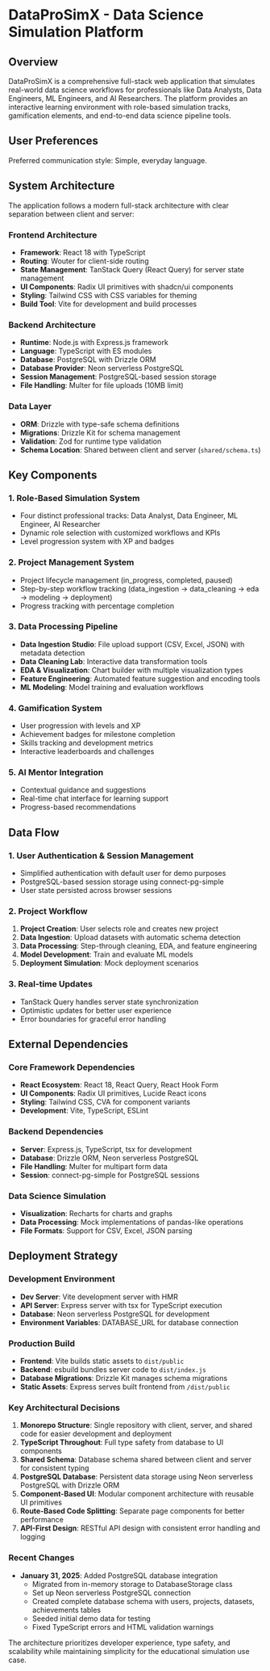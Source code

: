 # DataProSimX - Data Science Simulation Platform

## Overview

DataProSimX is a comprehensive full-stack web application that simulates real-world data science workflows for professionals like Data Analysts, Data Engineers, ML Engineers, and AI Researchers. The platform provides an interactive learning environment with role-based simulation tracks, gamification elements, and end-to-end data science pipeline tools.

## User Preferences

Preferred communication style: Simple, everyday language.

## System Architecture

The application follows a modern full-stack architecture with clear separation between client and server:

### Frontend Architecture
- **Framework**: React 18 with TypeScript
- **Routing**: Wouter for client-side routing
- **State Management**: TanStack Query (React Query) for server state management
- **UI Components**: Radix UI primitives with shadcn/ui components
- **Styling**: Tailwind CSS with CSS variables for theming
- **Build Tool**: Vite for development and build processes

### Backend Architecture
- **Runtime**: Node.js with Express.js framework
- **Language**: TypeScript with ES modules
- **Database**: PostgreSQL with Drizzle ORM
- **Database Provider**: Neon serverless PostgreSQL
- **Session Management**: PostgreSQL-based session storage
- **File Handling**: Multer for file uploads (10MB limit)

### Data Layer
- **ORM**: Drizzle with type-safe schema definitions
- **Migrations**: Drizzle Kit for schema management
- **Validation**: Zod for runtime type validation
- **Schema Location**: Shared between client and server (`shared/schema.ts`)

## Key Components

### 1. Role-Based Simulation System
- Four distinct professional tracks: Data Analyst, Data Engineer, ML Engineer, AI Researcher
- Dynamic role selection with customized workflows and KPIs
- Level progression system with XP and badges

### 2. Project Management System
- Project lifecycle management (in_progress, completed, paused)
- Step-by-step workflow tracking (data_ingestion → data_cleaning → eda → modeling → deployment)
- Progress tracking with percentage completion

### 3. Data Processing Pipeline
- **Data Ingestion Studio**: File upload support (CSV, Excel, JSON) with metadata detection
- **Data Cleaning Lab**: Interactive data transformation tools
- **EDA & Visualization**: Chart builder with multiple visualization types
- **Feature Engineering**: Automated feature suggestion and encoding tools
- **ML Modeling**: Model training and evaluation workflows

### 4. Gamification System
- User progression with levels and XP
- Achievement badges for milestone completion
- Skills tracking and development metrics
- Interactive leaderboards and challenges

### 5. AI Mentor Integration
- Contextual guidance and suggestions
- Real-time chat interface for learning support
- Progress-based recommendations

## Data Flow

### 1. User Authentication & Session Management
- Simplified authentication with default user for demo purposes
- PostgreSQL-based session storage using connect-pg-simple
- User state persisted across browser sessions

### 2. Project Workflow
1. **Project Creation**: User selects role and creates new project
2. **Data Ingestion**: Upload datasets with automatic schema detection
3. **Data Processing**: Step-through cleaning, EDA, and feature engineering
4. **Model Development**: Train and evaluate ML models
5. **Deployment Simulation**: Mock deployment scenarios

### 3. Real-time Updates
- TanStack Query handles server state synchronization
- Optimistic updates for better user experience
- Error boundaries for graceful error handling

## External Dependencies

### Core Framework Dependencies
- **React Ecosystem**: React 18, React Query, React Hook Form
- **UI Components**: Radix UI primitives, Lucide React icons
- **Styling**: Tailwind CSS, CVA for component variants
- **Development**: Vite, TypeScript, ESLint

### Backend Dependencies
- **Server**: Express.js, TypeScript, tsx for development
- **Database**: Drizzle ORM, Neon serverless PostgreSQL
- **File Handling**: Multer for multipart form data
- **Session**: connect-pg-simple for PostgreSQL sessions

### Data Science Simulation
- **Visualization**: Recharts for charts and graphs
- **Data Processing**: Mock implementations of pandas-like operations
- **File Formats**: Support for CSV, Excel, JSON parsing

## Deployment Strategy

### Development Environment
- **Dev Server**: Vite development server with HMR
- **API Server**: Express server with tsx for TypeScript execution
- **Database**: Neon serverless PostgreSQL for development
- **Environment Variables**: DATABASE_URL for database connection

### Production Build
- **Frontend**: Vite builds static assets to `dist/public`
- **Backend**: esbuild bundles server code to `dist/index.js`
- **Database Migrations**: Drizzle Kit manages schema migrations
- **Static Assets**: Express serves built frontend from `/dist/public`

### Key Architectural Decisions

1. **Monorepo Structure**: Single repository with client, server, and shared code for easier development and deployment
2. **TypeScript Throughout**: Full type safety from database to UI components
3. **Shared Schema**: Database schema shared between client and server for consistent typing
4. **PostgreSQL Database**: Persistent data storage using Neon serverless PostgreSQL with Drizzle ORM
5. **Component-Based UI**: Modular component architecture with reusable UI primitives
6. **Route-Based Code Splitting**: Separate page components for better performance
7. **API-First Design**: RESTful API design with consistent error handling and logging

### Recent Changes

- **January 31, 2025**: Added PostgreSQL database integration
  - Migrated from in-memory storage to DatabaseStorage class
  - Set up Neon serverless PostgreSQL connection
  - Created complete database schema with users, projects, datasets, achievements tables
  - Seeded initial demo data for testing
  - Fixed TypeScript errors and HTML validation warnings

The architecture prioritizes developer experience, type safety, and scalability while maintaining simplicity for the educational simulation use case.